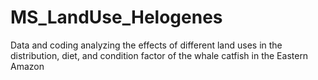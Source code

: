 # MS_LandUse_Helogenes
 Data and coding analyzing the effects of different land uses in the distribution, diet, and condition factor of the whale catfish in the Eastern Amazon
